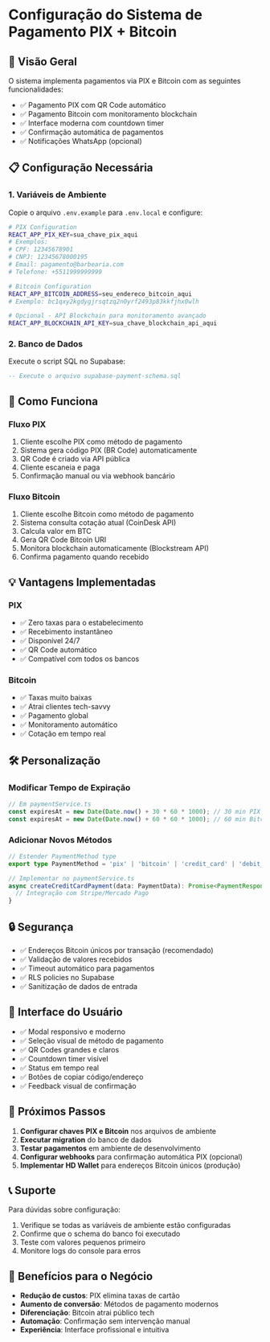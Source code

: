 # Configuração do Sistema de Pagamento PIX + Bitcoin

## 🚀 Visão Geral

O sistema implementa pagamentos via PIX e Bitcoin com as seguintes funcionalidades:

- ✅ Pagamento PIX com QR Code automático
- ✅ Pagamento Bitcoin com monitoramento blockchain
- ✅ Interface moderna com countdown timer
- ✅ Confirmação automática de pagamentos
- ✅ Notificações WhatsApp (opcional)

## 📋 Configuração Necessária

### 1. Variáveis de Ambiente

Copie o arquivo `.env.example` para `.env.local` e configure:

```bash
# PIX Configuration
REACT_APP_PIX_KEY=sua_chave_pix_aqui
# Exemplos:
# CPF: 12345678901
# CNPJ: 12345678000195  
# Email: pagamento@barbearia.com
# Telefone: +5511999999999

# Bitcoin Configuration  
REACT_APP_BITCOIN_ADDRESS=seu_endereco_bitcoin_aqui
# Exemplo: bc1qxy2kgdygjrsqtzq2n0yrf2493p83kkfjhx0wlh

# Opcional - API Blockchain para monitoramento avançado
REACT_APP_BLOCKCHAIN_API_KEY=sua_chave_blockchain_api_aqui
```

### 2. Banco de Dados

Execute o script SQL no Supabase:

```sql
-- Execute o arquivo supabase-payment-schema.sql
```

## 🔧 Como Funciona

### Fluxo PIX
1. Cliente escolhe PIX como método de pagamento
2. Sistema gera código PIX (BR Code) automaticamente
3. QR Code é criado via API pública
4. Cliente escaneia e paga
5. Confirmação manual ou via webhook bancário

### Fluxo Bitcoin  
1. Cliente escolhe Bitcoin como método de pagamento
2. Sistema consulta cotação atual (CoinDesk API)
3. Calcula valor em BTC
4. Gera QR Code Bitcoin URI
5. Monitora blockchain automaticamente (Blockstream API)
6. Confirma pagamento quando recebido

## 💡 Vantagens Implementadas

### PIX
- ✅ Zero taxas para o estabelecimento
- ✅ Recebimento instantâneo
- ✅ Disponível 24/7
- ✅ QR Code automático
- ✅ Compatível com todos os bancos

### Bitcoin
- ✅ Taxas muito baixas
- ✅ Atrai clientes tech-savvy
- ✅ Pagamento global
- ✅ Monitoramento automático
- ✅ Cotação em tempo real

## 🛠️ Personalização

### Modificar Tempo de Expiração
```typescript
// Em paymentService.ts
const expiresAt = new Date(Date.now() + 30 * 60 * 1000); // 30 min PIX
const expiresAt = new Date(Date.now() + 60 * 60 * 1000); // 60 min Bitcoin
```

### Adicionar Novos Métodos
```typescript
// Estender PaymentMethod type
export type PaymentMethod = 'pix' | 'bitcoin' | 'credit_card' | 'debit_card';

// Implementar no paymentService.ts
async createCreditCardPayment(data: PaymentData): Promise<PaymentResponse> {
  // Integração com Stripe/Mercado Pago
}
```

## 🔒 Segurança

- ✅ Endereços Bitcoin únicos por transação (recomendado)
- ✅ Validação de valores recebidos
- ✅ Timeout automático para pagamentos
- ✅ RLS policies no Supabase
- ✅ Sanitização de dados de entrada

## 📱 Interface do Usuário

- ✅ Modal responsivo e moderno
- ✅ Seleção visual de método de pagamento
- ✅ QR Codes grandes e claros
- ✅ Countdown timer visível
- ✅ Status em tempo real
- ✅ Botões de copiar código/endereço
- ✅ Feedback visual de confirmação

## 🚀 Próximos Passos

1. **Configurar chaves PIX e Bitcoin** nos arquivos de ambiente
2. **Executar migration** do banco de dados
3. **Testar pagamentos** em ambiente de desenvolvimento
4. **Configurar webhooks** para confirmação automática PIX (opcional)
5. **Implementar HD Wallet** para endereços Bitcoin únicos (produção)

## 📞 Suporte

Para dúvidas sobre configuração:
1. Verifique se todas as variáveis de ambiente estão configuradas
2. Confirme que o schema do banco foi executado
3. Teste com valores pequenos primeiro
4. Monitore logs do console para erros

## 🎯 Benefícios para o Negócio

- **Redução de custos**: PIX elimina taxas de cartão
- **Aumento de conversão**: Métodos de pagamento modernos
- **Diferenciação**: Bitcoin atrai público tech
- **Automação**: Confirmação sem intervenção manual
- **Experiência**: Interface profissional e intuitiva